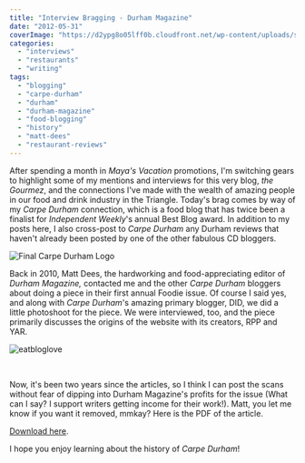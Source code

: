 ```yaml
---
title: "Interview Bragging - Durham Magazine"
date: "2012-05-31"
coverImage: "https://d2ypg8o05lff0b.cloudfront.net/wp-content/uploads/sites/3/2012/05/eatbloglove.jpg"
categories:
  - "interviews"
  - "restaurants"
  - "writing"
tags:
  - "blogging"
  - "carpe-durham"
  - "durham"
  - "durham-magazine"
  - "food-blogging"
  - "history"
  - "matt-dees"
  - "restaurant-reviews"
---
```


After spending a month in _Maya's Vacation_ promotions, I'm switching gears to highlight some of my mentions and interviews for this very blog, _the Gourmez_, and the connections I've made with the wealth of amazing people in our food and drink industry in the Triangle. Today's brag comes by way of my _Carpe Durham_ connection, which is a food blog that has twice been a finalist for _Independent Weekly_'s annual Best Blog award. In addition to my posts here, I also cross-post to _Carpe Durham_ any Durham reviews that haven't already been posted by one of the other fabulous CD bloggers.

![Final Carpe Durham Logo](https://d2ypg8o05lff0b.cloudfront.net/wp-content/uploads/sites/3/2012/05/cdlogo.jpg)

Back in 2010, Matt Dees, the hardworking and food-appreciating editor of _Durham Magazine,_ contacted me and the other _Carpe Durham_ bloggers about doing a piece in their first annual Foodie issue. Of course I said yes, and along with _Carpe Durham_'s amazing primary blogger, DID, we did a little photoshoot for the piece. We were interviewed, too, and the piece primarily discusses the origins of the website with its creators, RPP and YAR.

![eatbloglove](https://d2ypg8o05lff0b.cloudfront.net/wp-content/uploads/sites/3/2012/05/eatbloglove.jpg)

 

Now, it's been two years since the articles, so I think I can post the scans without fear of dipping into Durham Magazine's profits for the issue (What can I say? I support writers getting income for their work!). Matt, you let me know if you want it removed, mmkay? Here is the PDF of the article.

[Download here](https://d2ypg8o05lff0b.cloudfront.net/wp-content/uploads/sites/3/2012/05/Carpe-Durham-in-Durham-Magazine-small.pdf "Open here.").

I hope you enjoy learning about the history of _Carpe Durham_!
